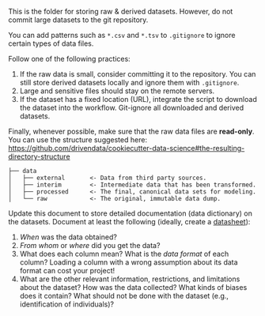This is the folder for storing raw & derived datasets. 
However, do not commit large datasets to the git repository. 

You can add patterns such as `*.csv` and `*.tsv` to `.gitignore` to ignore certain types of data files.

Follow one of the following practices:

1. If the raw data is small, consider committing it to the repository. You can still store derived datasets locally and ignore them with `.gitignore`.
1. Large and sensitive files should stay on the remote servers.
1. If the dataset has a fixed location (URL), integrate the script to download the dataset into the workflow. Git-ignore all downloaded and derived datasets. 

Finally, whenever possible, make sure that the raw data files are **read-only**.
You can use the structure suggested here: https://github.com/drivendata/cookiecutter-data-science#the-resulting-directory-structure 

```
├── data
│   ├── external       <- Data from third party sources.
│   ├── interim        <- Intermediate data that has been transformed.
│   ├── processed      <- The final, canonical data sets for modeling.
│   └── raw            <- The original, immutable data dump.
```

Update this document to store detailed documentation (data dictionary) on the datasets. Document at least the following (ideally, create a [datasheet](https://arxiv.org/abs/1803.09010)):

1. _When_ was the data obtained?
2. _From whom_ or _where_ did you get the data?
3. What does each column mean? What is the _data format_ of each column? Loading a column with a wrong assumption about its data format can cost your project!
4. What are the other relevant information, restrictions, and limitations about the dataset? How was the data collected? What kinds of biases does it contain? What should not be done with the dataset (e.g., identification of individuals)?
